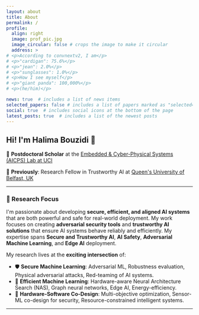 ```yaml
---
layout: about
title: About
permalink: /
profile:
  align: right
  image: prof_pic.jpg
  image_circular: false # crops the image to make it circular
  address: >
# <p>According to convnextv2, I am</p>
# <p>"cardigan": 75.6%</p>
# <p>"jean": 2.0%</p>
# <p>"sunglasses": 1.0%</p>
# <p>How I see myself</p>
# <p>"giant panda": 100,000%</p>
# <p>(he/him)</p>

news: true  # includes a list of news items
selected_papers: false # includes a list of papers marked as "selected={true}"
social: true  # includes social icons at the bottom of the page
latest_posts: true  # includes a list of the newest posts
---
```


 <!-- [GitHub](https://github.com/HalimaBouzidi) &nbsp;&nbsp;&nbsp;&nbsp; [Google Scholar](https://scholar.google.com/citations?user=sI0ity4AAAAJ&hl=en) &nbsp;&nbsp;&nbsp;&nbsp; [X](https://twitter.com/HalimaBouzidi1) &nbsp;&nbsp;&nbsp;&nbsp; [LinkedIn](https://www.linkedin.com/in/halimabouzidi/) &nbsp;&nbsp;&nbsp;&nbsp; [CV](/assets/pdf/Halima_Bouzidi_Resume.pdf) -->

<!-- **Some text, maybe for later** -->

## Hi! I'm Halima Bouzidi 👋

🔬 **Postdoctoral Scholar** at the [Embedded & Cyber-Physical Systems (AICPS) Lab at UCI ](https://aicps.eng.uci.edu/) 

🌟 **Previously**: Research Fellow in Trustworthy AI at [Queen's University of Belfast, UK](https://www.qub.ac.uk/) 

---

### 🚀 Research Focus

I'm passionate about developing **secure, efficient, and aligned AI systems** that are both powerful and safe for real-world deployment. My work focuses on creating **adversarial security tools** and **trustworthy AI solutions** that ensure AI systems behave reliably and efficiently. My expertise spans **Secure and Trustworthy AI**, **AI Safety**, **Adversarial Machine Learning**, and **Edge AI** deployment.

My research lives at the **exciting intersection** of:
- 🛡️ **Secure Machine Learning**: Adversarial ML, Robustness evaluation, Physical adversarial attacks, Red-teaming of AI systems.
- 🤖 **Efficient Machine Learning**: Hardware-aware Neural Architecture Search (NAS), Graph neural networks, Edge AI, Energy-efficiency.
- 🎯 **Hardware-Software Co-Design**: Multi-objective optimization, Sensor-ML co-design for security, Resource-constrained intelligent systems.

---

<!-- ### 🎓 Academic Journey

I received my PhD degree in Computer Engineering in January 2024 from the [Polytechnic University of Hauts-de-France (UPHF)](https://www.uphf.fr/en). I was fortunate to be advised by [Prof. Smail Niar](https://www.uphf.fr/lamih/membres/niar_smail), [Prof. El-Ghazali Talbi](https://www.cristal.univ-lille.fr/~talbi/indexf043.html), and [Dr. Hamza Ouarnoughi](https://www.uphf.fr/lamih/membres/ouarnoughi_hamza).

Prior to the start of my PhD program, I graduated with honors from the [Higher school of Computer Science (ESI ex INI)](https://www.esi.dz/en/home/) in Algiers, Algeria, where I received both my Master’s and Engineering degrees in September 2020. I was mentored and introduced to the world of Embedded Systems by [Prof. Mouloud Koudil](https://www.linkedin.com/in/mouloud-koudil-3a07ab24/?originalSubdomain=dz) and [Dr. Nassima Kadri](https://www.linkedin.com/in/kadri-nassima-909588131/). -->
